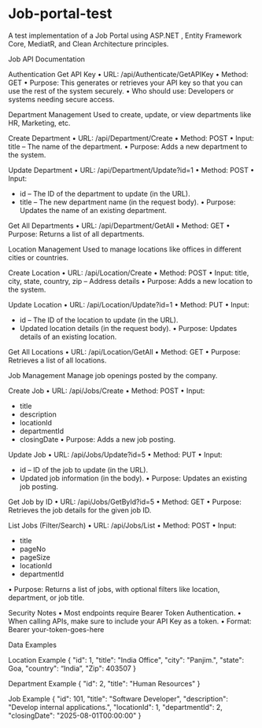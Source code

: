 # Job-portal-test
A test implementation of a Job Portal using ASP.NET , Entity Framework Core, MediatR, and Clean Architecture principles.

Job API Documentation

Authentication
Get API Key
• URL: /api/Authenticate/GetAPIKey
• Method: GET
• Purpose: This generates or retrieves your API key so that you can use the rest of the system securely.
• Who should use: Developers or systems needing secure access.


Department Management
Used to create, update, or view departments like HR, Marketing, etc.

Create Department
• URL: /api/Department/Create
• Method: POST
• Input: title – The name of the department.
• Purpose: Adds a new department to the system.

 Update Department
• URL: /api/Department/Update?id=1
• Method: POST
• Input:
  - id – The ID of the department to update (in the URL).
  - title – The new department name (in the request body).
• Purpose: Updates the name of an existing department.

 Get All Departments
• URL: /api/Department/GetAll
• Method: GET
• Purpose: Returns a list of all departments.


Location Management
 Used to manage locations like offices in different cities or countries.
 
 Create Location
• URL: /api/Location/Create
• Method: POST
• Input: title, city, state, country, zip – Address details
• Purpose: Adds a new location to the system.

 Update Location
• URL: /api/Location/Update?id=1
• Method: PUT
• Input:
  - id – The ID of the location to update (in the URL).
  - Updated location details (in the request body).
• Purpose: Updates details of an existing location.

 Get All Locations
• URL: /api/Location/GetAll
• Method: GET
• Purpose: Retrieves a list of all locations.


Job Management
Manage job openings posted by the company.

 Create Job
• URL: /api/Jobs/Create
• Method: POST
• Input:
  - title
  - description
  - locationId
  - departmentId
  - closingDate
• Purpose: Adds a new job posting.

 Update Job
• URL: /api/Jobs/Update?id=5
• Method: PUT
• Input:
  - id – ID of the job to update (in the URL).
  - Updated job information (in the body).
• Purpose: Updates an existing job posting.

 Get Job by ID
• URL: /api/Jobs/GetById?id=5
• Method: GET
• Purpose: Retrieves the job details for the given job ID.

List Jobs (Filter/Search)
• URL: /api/Jobs/List
• Method: POST
• Input:
  - title
  - pageNo
  - pageSize
  - locationId
  - departmentId
    
• Purpose: Returns a list of jobs, with optional filters like location, department, or job title.

Security Notes
• Most endpoints require Bearer Token Authentication.
• When calling APIs, make sure to include your API Key as a token.
• Format: Bearer your-token-goes-here


Data Examples

Location Example
{
  "id": 1,
  "title": "India Office",
  "city": "Panjim.",
  "state": Goa,
  "country": “India”,
  "Zip": 403507
}

Department Example
{
  "id": 2,
  "title": "Human Resources"
}

Job Example
{
  "id": 101,
  "title": "Software Developer",
  "description": "Develop internal applications.",
  "locationId": 1,
  "departmentId": 2,
  "closingDate": "2025-08-01T00:00:00"
}

